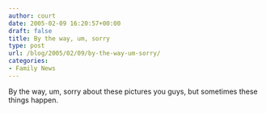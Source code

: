 ```yaml
---
author: court
date: 2005-02-09 16:20:57+00:00
draft: false
title: By the way, um, sorry
type: post
url: /blog/2005/02/09/by-the-way-um-sorry/
categories:
- Family News
---
```


By the way, um, sorry about these pictures you guys, but sometimes these things happen.
